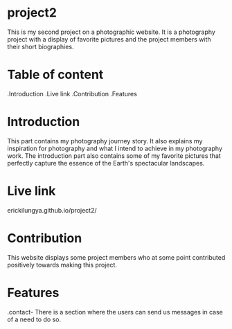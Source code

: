 # project2
This is my second project on a photographic website. It is a photography project with a display of favorite pictures and the project members 
with their short biographies.
# Table of content
.Introduction
.Live link
.Contribution
.Features
# Introduction
This part contains my photography journey story. It also explains my inspiration for photography
and what I intend to achieve in my photography work. The introduction part also contains some of my favorite pictures that perfectly
capture the essence of the Earth's spectacular landscapes.
# Live link
erickilungya.github.io/project2/
# Contribution
This website displays some project  members who at some point contributed positively towards making
this project.
# Features
.contact- There is a section where the users can send us messages in case of a need to do so.





